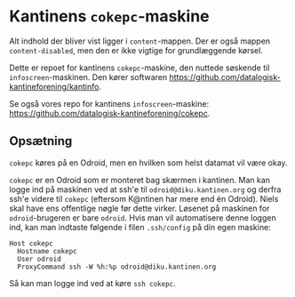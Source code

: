 Kantinens `cokepc`-maskine
==============================

Alt indhold der bliver vist ligger i `content`-mappen.  Der er også mappen
`content-disabled`, men den er ikke vigtige for grundlæggende kørsel.

Dette er repoet for kantinens `cokepc`-maskine, den nuttede søskende til
`infoscreen`-maskinen.  Den kører softwaren
<https://github.com/datalogisk-kantineforening/kantinfo>.

Se også vores repo for kantinens `infoscreen`-maskine:
<https://github.com/datalogisk-kantineforening/cokepc>.


Opsætning
---------

`cokepc` køres på en Odroid, men en hvilken som helst datamat vil være okay.

`cokepc` er en Odroid som er monteret bag skærmen i kantinen.  Man kan logge ind
på maskinen ved at ssh'e til `odroid@diku.kantinen.org` og derfra ssh'e videre
til `cokepc` (eftersom K@ntinen har mere end én Odroid).  Niels skal have ens
offentlige nøgle før dette virker.  Løsenet på maskinen for `odroid`-brugeren er
bare `odroid`.  Hvis man vil automatisere denne loggen ind, kan man indtaste
følgende i filen `.ssh/config` på din egen maskine:

```
Host cokepc
  Hostname cokepc
  User odroid
  ProxyCommand ssh -W %h:%p odroid@diku.kantinen.org
```

Så kan man logge ind ved at køre `ssh cokepc`.
